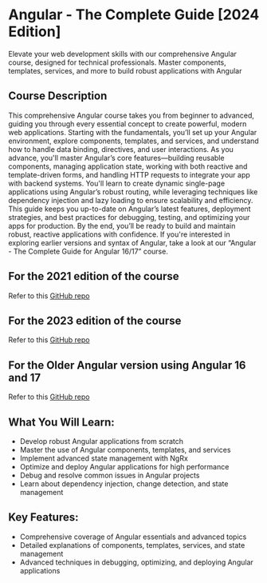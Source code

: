 # Angular - The Complete Guide [2024 Edition]
Elevate your web development skills with our comprehensive Angular course, designed for technical professionals. Master components, templates, services, and more to build robust applications with Angular

## Course Description
This comprehensive Angular course takes you from beginner to advanced, guiding you through every essential concept to create powerful, modern web applications. Starting with the fundamentals, you’ll set up your Angular environment, explore components, templates, and services, and understand how to handle data binding, directives, and user interactions.
As you advance, you'll master Angular’s core features—building reusable components, managing application state, working with both reactive and template-driven forms, and handling HTTP requests to integrate your app with backend systems. You'll learn to create dynamic single-page applications using Angular’s robust routing, while leveraging techniques like dependency injection and lazy loading to ensure scalability and efficiency.
This guide keeps you up-to-date on Angular’s latest features, deployment strategies, and best practices for debugging, testing, and optimizing your apps for production. By the end, you’ll be ready to build and maintain robust, reactive applications with confidence.
If you're interested in exploring earlier versions and syntax of Angular, take a look at our “Angular - The Complete Guide for Angular 16/17” course.

## For the 2021 edition of the course
Refer to this [GitHub repo](https://github.com/PacktPublishing/Angular---The-Complete-Guide-2021-Edition)

## For the 2023 edition of the course
Refer to this [GitHub repo](https://github.com/PacktPublishing/Angular---The-Complete-Guide---2023-Edition)

## For the Older Angular version using Angular 16 and 17
Refer to this [GitHub repo](https://github.com/PacktPublishing/Angular---The-Complete-Guide-for-Angular-16-17)

## What You Will Learn:
- Develop robust Angular applications from scratch
- Master the use of Angular components, templates, and services
- Implement advanced state management with NgRx
- Optimize and deploy Angular applications for high performance
- Debug and resolve common issues in Angular projects
- Learn about dependency injection, change detection, and state management

## Key Features: 
- Comprehensive coverage of Angular essentials and advanced topics
- Detailed explanations of components, templates, services, and state management
- Advanced techniques in debugging, optimizing, and deploying Angular applications
